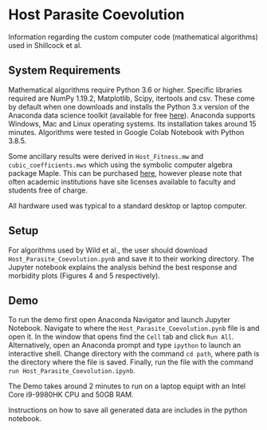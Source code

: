 # Host Parasite Coevolution
Information regarding the custom computer code (mathematical algorithms) used in Shillcock et al.


## System Requirements

Mathematical algorithms require Python 3.6 or higher. Specific libraries required are NumPy 1.19.2, Matplotlib, Scipy, itertools and csv. These come by default when one downloads and installs the Python 3.x version of the Anaconda data science toolkit (available for free [here](https://anaconda.org/ "Anaconda's Homepage")). Anaconda supports Windows, Mac and Linux operating systems. Its installation takes around 15 minutes. Algorithms were tested in Google Colab Notebook with Python 3.8.5.

Some ancillary results were derived in ```Host_Fitness.mw``` and ```cubic_coefficients.mws``` which using the symbolic computer algebra package Maple. This can be purchased [here](https://www.maplesoft.com/pricing/), however please note that often academic institutions have site licenses available to faculty and students free of charge.

All hardware used was typical to a standard desktop or laptop computer.


## Setup

For algorithms used by Wild et al., the user should download ```Host_Parasite_Coevolution.pynb``` and save it to their working directory. The Jupyter notebook explains the analysis behind the best response and morbidity plots (Figures 4 and 5 respectively).


## Demo

To run the demo first open Anaconda Navigator and launch Jupyter Notebook. Navigate to where the ```Host_Parasite_Coevolution.pynb``` file is and open it. In the window that opens find the ```Cell``` tab and click ```Run All```. Alternatively, open an Anaconda prompt and type ```ipython``` to launch an interactive shell. Change directory with the command ```cd path```, where path is the directory where the file is saved. Finally, run the file with the command ```run Host_Parasite_Coevolution.ipynb```.

The Demo takes around 2 minutes to run on a laptop equipt with an Intel Core i9-9980HK CPU and 50GB RAM.

Instructions on how to save all generated data are includes in the python notebook.

